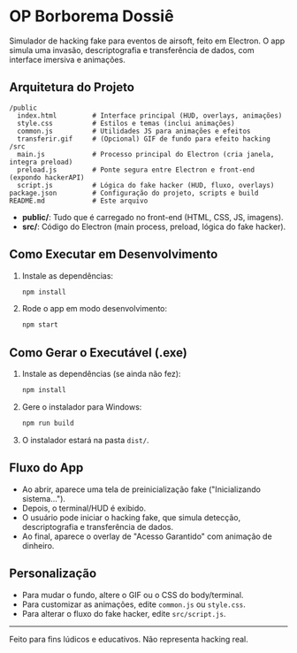 # OP Borborema Dossiê

Simulador de hacking fake para eventos de airsoft, feito em Electron. O app simula uma invasão, descriptografia e transferência de dados, com interface imersiva e animações.

## Arquitetura do Projeto

```
/public
  index.html         # Interface principal (HUD, overlays, animações)
  style.css          # Estilos e temas (inclui animações)
  common.js          # Utilidades JS para animações e efeitos
  transferir.gif     # (Opcional) GIF de fundo para efeito hacking
/src
  main.js            # Processo principal do Electron (cria janela, integra preload)
  preload.js         # Ponte segura entre Electron e front-end (expondo hackerAPI)
  script.js          # Lógica do fake hacker (HUD, fluxo, overlays)
package.json         # Configuração do projeto, scripts e build
README.md            # Este arquivo
```

- **public/**: Tudo que é carregado no front-end (HTML, CSS, JS, imagens).
- **src/**: Código do Electron (main process, preload, lógica do fake hacker).

## Como Executar em Desenvolvimento

1. Instale as dependências:
   ```bash
   npm install
   ```
2. Rode o app em modo desenvolvimento:
   ```bash
   npm start
   ```

## Como Gerar o Executável (.exe)

1. Instale as dependências (se ainda não fez):
   ```bash
   npm install
   ```
2. Gere o instalador para Windows:
   ```bash
   npm run build
   ```
3. O instalador estará na pasta `dist/`.

## Fluxo do App
- Ao abrir, aparece uma tela de preinicialização fake ("Inicializando sistema...").
- Depois, o terminal/HUD é exibido.
- O usuário pode iniciar o hacking fake, que simula detecção, descriptografia e transferência de dados.
- Ao final, aparece o overlay de "Acesso Garantido" com animação de dinheiro.

## Personalização
- Para mudar o fundo, altere o GIF ou o CSS do body/terminal.
- Para customizar as animações, edite `common.js` ou `style.css`.
- Para alterar o fluxo do fake hacker, edite `src/script.js`.

---

Feito para fins lúdicos e educativos. Não representa hacking real.
